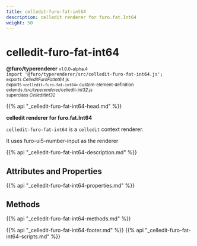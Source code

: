```yaml
---
title: celledit-furo-fat-int64
description: celledit renderer for furo.fat.Int64
weight: 50
---
```


# celledit-furo-fat-int64
**@furo/typerenderer** <small>v1.0.0-alpha.4</small>
<br>`import '@furo/typerenderer/src/celledit-furo-fat-int64.js';`<small>
<br>exports *CelleditFuroFatInt64* js
<br>exports `<celledit-furo-fat-int64>` custom-element-definition
<br>extends */src/typerenderer/celledit-int32.js*
<br>superclass *CelleditInt32*</small>

{{% api "_celledit-furo-fat-int64-head.md" %}}

**celledit renderer for furo.fat.Int64**

`celledit-furo-fat-int64` is a `celledit` context renderer.

It uses furo-ui5-number-input as the renderer

{{% api "_celledit-furo-fat-int64-description.md" %}}


## Attributes and Properties
{{% api "_celledit-furo-fat-int64-properties.md" %}}



## Methods
{{% api "_celledit-furo-fat-int64-methods.md" %}}





{{% api "_celledit-furo-fat-int64-footer.md" %}}
{{% api "_celledit-furo-fat-int64-scripts.md" %}}
